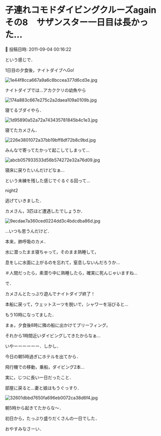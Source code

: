 # 子連れコモドダイビングクルーズagain　その8　サザンスター一日目は長かった…

📅 投稿日時: 2011-09-04 00:16:22

という感じで．


1日目の夕食後，ナイトダイブへGo!




![1e44f8cca667a9a6c8bccea377d6cd3e.jpg](images/1e44f8cca667a9a6c8bccea377d6cd3e.jpg)







ナイトダイブでは…アカククリの幼魚やら




![174a883c667e275c2a2daea109a0109b.jpg](images/174a883c667e275c2a2daea109a0109b.jpg)







寝てるブダイやら．




![1d95890a52a72a743435781845b4c1e3.jpg](images/1d95890a52a72a743435781845b4c1e3.jpg)







寝てたカメさん．




![226e3801072a37bb19bff8df72b8c9bd.jpg](images/226e3801072a37bb19bff8df72b8c9bd.jpg)







みんなで寄ってたかって起こしてしまって…




![abcb057933533d56b574272e32a76d09.jpg](images/abcb057933533d56b574272e32a76d09.jpg)







寝床に戻りたいんだけどなぁ…


という未練を残した感じでぐるぐる回って…


 night2 


逃げていきました．





カメさん，3匹ほど遭遇したでしょうか．




![9ecdae7a360ced0224dd3c4bdcdba86d.jpg](images/9ecdae7a360ced0224dd3c4bdcdba86d.jpg)







…いつも思うんだけど．


本来，肺呼吸のカメ．


水に潜ったまま寝ちゃって，そのまま熟睡して，


息をしに水面に上がるのを忘れて，窒息しないんだろうか…


＃人間だったら，素潜り中に熟睡したら，確実に死んじゃいますね…





で．


カメさんとたっぷり遊んでナイトダイブ終了！





本船に戻って，ウェットスーツを脱いで，シャワーを浴びると…


もう10時になってました．


まぁ，夕食後8時に隣の船に出かけてブリーフィング，


それから1時間近いダイビングしてきたからなぁ…





いやーーーーーー．しかし．


今日の朝5時過ぎにホテルを出てから．


飛行機での移動，乗船，ダイビング2本…


実に，じつに長い一日だったこと．





部屋に戻ると…妻と娘はもうぐっすり．




![32601dbbd7650fa696eb0072ca38d6f4.jpg](images/32601dbbd7650fa696eb0072ca38d6f4.jpg)




朝5時から起きてたからな～．





初日から，たっぷり盛りだくさんの一日でした．


おやすみなさーい．
